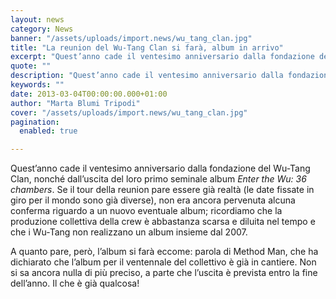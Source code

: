 ```yaml
---
layout: news
category: News
banner: "/assets/uploads/import.news/wu_tang_clan.jpg"
title: "La reunion del Wu-Tang Clan si farà, album in arrivo"
excerpt: "Quest’anno cade il ventesimo anniversario dalla fondazione del Wu-Tang Clan, nonché dall’uscita del loro primo seminale album Enter the Wu: 36 chambers. Se il tour della reunion pare essere già realtà (le date fissate in giro per il mondo sono già diverse), non era ancora pervenuta alcuna conferma riguardo a un nuovo eventuale album; ricordiamo [&hellip"
quote: ""
description: "Quest’anno cade il ventesimo anniversario dalla fondazione del Wu-Tang Clan, nonché dall’uscita del loro primo seminale album Enter the Wu: 36 chambers. Se il tour della reunion pare essere già realtà (le date fissate in giro per il mondo sono già diverse), non era ancora pervenuta alcuna conferma riguardo a un nuovo eventuale album; ricordiamo [&hellip"
keywords: ""
date: 2013-03-04T00:00:00.000+01:00
author: "Marta Blumi Tripodi"
cover: "/assets/uploads/import.news/wu_tang_clan.jpg"
pagination:
  enabled: true

---
```


Quest’anno cade il ventesimo anniversario dalla fondazione del Wu-Tang Clan, nonché dall’uscita del loro primo seminale album _Enter the Wu: 36 chambers_. Se il tour della reunion pare essere già realtà (le date fissate in giro per il mondo sono già diverse), non era ancora pervenuta alcuna conferma riguardo a un nuovo eventuale album; ricordiamo che la produzione collettiva della crew è abbastanza scarsa e diluita nel tempo e che i Wu-Tang non realizzano un album insieme dal 2007.

A quanto pare, però, l’album si farà eccome: parola di Method Man, che ha dichiarato che l’album per il ventennale del collettivo è già in cantiere. Non si sa ancora nulla di più preciso, a parte che l’uscita è prevista entro la fine dell’anno. Il che è già qualcosa!